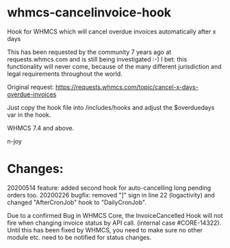 # whmcs-cancelinvoice-hook
Hook for WHMCS which will cancel overdue invoices automatically after x days

This has been requested by the community 7 years ago at requests.whmcs.com and is still being investigated :-)
I bet: this functionality will never come, because of the many different jurisdiction and legal requirements throughout the world.

Original request: https://requests.whmcs.com/topic/cancel-x-days-overdue-invoices

Just copy the hook file into /includes/hooks and adjust the $overduedays var in the hook. 

WHMCS 7.4 and above.

n-joy


# Changes:

20200514 feature: added second hook for auto-cancelling long pending orders too.
20200226 bugfix: removed "]" sign in line 22 (logactivity) and changed "AfterCronJob" hook to "DailyCronJob". 

Due to a confirmed Bug in WHMCS Core, the InvoiceCancelled Hook will not fire when changing invoice status by API call.
(internal case #CORE-14322). Until this has been fixed by WHMCS, you need to make sure no other module etc. need to be notified for status changes.



